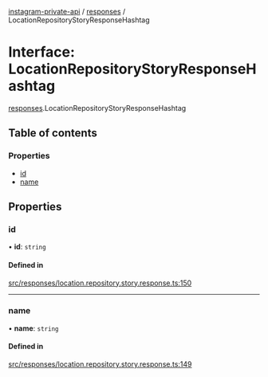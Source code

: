 [instagram-private-api](../../README.md) / [responses](../../modules/responses.md) / LocationRepositoryStoryResponseHashtag

# Interface: LocationRepositoryStoryResponseHashtag

[responses](../../modules/responses.md).LocationRepositoryStoryResponseHashtag

## Table of contents

### Properties

- [id](LocationRepositoryStoryResponseHashtag.md#id)
- [name](LocationRepositoryStoryResponseHashtag.md#name)

## Properties

### id

• **id**: `string`

#### Defined in

[src/responses/location.repository.story.response.ts:150](https://github.com/Nerixyz/instagram-private-api/blob/4971f34/src/responses/location.repository.story.response.ts#L150)

___

### name

• **name**: `string`

#### Defined in

[src/responses/location.repository.story.response.ts:149](https://github.com/Nerixyz/instagram-private-api/blob/4971f34/src/responses/location.repository.story.response.ts#L149)

